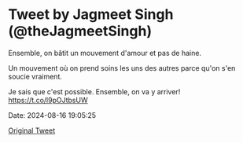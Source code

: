 # Tweet by Jagmeet Singh (@theJagmeetSingh)

Ensemble, on bâtit un mouvement d'amour et pas de haine.

Un mouvement où on prend soins les uns des autres parce qu'on s'en soucie vraiment.

Je sais que c'est possible.
Ensemble, on va y arriver! https://t.co/l9pOJtbsUW

Date: 2024-08-16 19:05:25

[Original Tweet](https://x.com/theJagmeetSingh/status/1824522871655563413)
